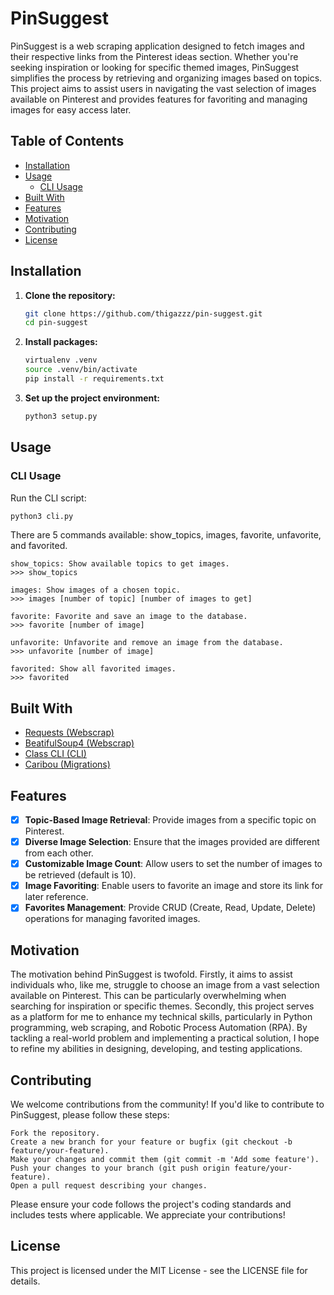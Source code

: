 # PinSuggest

PinSuggest is a web scraping application designed to fetch images and their respective links from the Pinterest ideas section. Whether you're seeking inspiration or looking for specific themed images, PinSuggest simplifies the process by retrieving and organizing images based on topics. This project aims to assist users in navigating the vast selection of images available on Pinterest and provides features for favoriting and managing images for easy access later.

## Table of Contents
- [Installation](#installation)
- [Usage](#usage)
  - [CLI Usage](#cli-usage)
- [Built With](#built-with)
- [Features](#features)
- [Motivation](#motivation)
- [Contributing](#contributing)
- [License](#license)

## Installation
1. **Clone the repository:**
    ```bash
    git clone https://github.com/thigazzz/pin-suggest.git
    cd pin-suggest
    ```

2. **Install packages:**
    ```bash
    virtualenv .venv
    source .venv/bin/activate
    pip install -r requirements.txt
    ```

3. **Set up the project environment:**
    ```bash
    python3 setup.py
    ```

## Usage
### CLI Usage

Run the CLI script:
```bash
python3 cli.py
```

There are 5 commands available: show_topics, images, favorite, unfavorite, and favorited.
```
show_topics: Show available topics to get images.
>>> show_topics
```
```
images: Show images of a chosen topic.
>>> images [number of topic] [number of images to get]
```
```
favorite: Favorite and save an image to the database.
>>> favorite [number of image]
```
```
unfavorite: Unfavorite and remove an image from the database.
>>> unfavorite [number of image]
```
```
favorited: Show all favorited images.
>>> favorited
```


## Built With
- [Requests (Webscrap)](https://pypi.org/project/requests/)
- [BeatifulSoup4 (Webscrap)](https://pypi.org/project/beautifulsoup4/)
- [Class CLI (CLI)](https://pypi.org/project/class-cli/)
- [Caribou (Migrations)](https://github.com/clutchski/caribou)

## Features
- [x] **Topic-Based Image Retrieval**: Provide images from a specific topic on Pinterest.
- [x] **Diverse Image Selection**: Ensure that the images provided are different from each other.
- [x] **Customizable Image Count**: Allow users to set the number of images to be retrieved (default is 10).
- [x] **Image Favoriting**: Enable users to favorite an image and store its link for later reference.
- [x] **Favorites Management**: Provide CRUD (Create, Read, Update, Delete) operations for managing favorited images.

## Motivation
The motivation behind PinSuggest is twofold. Firstly, it aims to assist individuals who, like me, struggle to choose an image from a vast selection available on Pinterest. This can be particularly overwhelming when searching for inspiration or specific themes. Secondly, this project serves as a platform for me to enhance my technical skills, particularly in Python programming, web scraping, and Robotic Process Automation (RPA). By tackling a real-world problem and implementing a practical solution, I hope to refine my abilities in designing, developing, and testing applications.

## Contributing
We welcome contributions from the community! If you'd like to contribute to PinSuggest, please follow these steps:

    Fork the repository.
    Create a new branch for your feature or bugfix (git checkout -b feature/your-feature).
    Make your changes and commit them (git commit -m 'Add some feature').
    Push your changes to your branch (git push origin feature/your-feature).
    Open a pull request describing your changes.

Please ensure your code follows the project's coding standards and includes tests where applicable. We appreciate your contributions!

## License
This project is licensed under the MIT License - see the LICENSE file for details.
